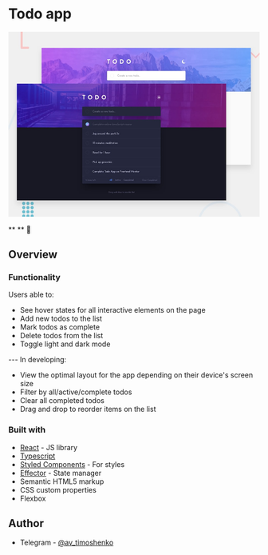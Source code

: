 # Todo app

![Design preview for the Todo app coding challenge](./desktop-preview.jpg)

** ** 🚀

## Overview

### Functionality

Users able to:

- See hover states for all interactive elements on the page
- Add new todos to the list
- Mark todos as complete
- Delete todos from the list
- Toggle light and dark mode

--- In developing:
- View the optimal layout for the app depending on their device's screen size
- Filter by all/active/complete todos
- Clear all completed todos
- Drag and drop to reorder items on the list

### Built with

- [React](https://reactjs.org/) - JS library
- [Typescript](https://www.typescriptlang.org/)
- [Styled Components](https://styled-components.com/) - For styles
- [Effector](https://effector.dev/) - State manager
- Semantic HTML5 markup
- CSS custom properties
- Flexbox


## Author

- Telegram - [@av_timoshenko](https://t.me/av_timoshenko)
